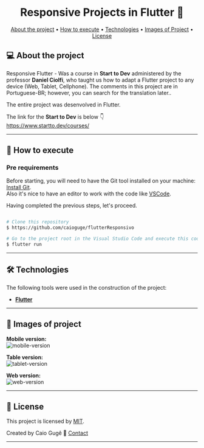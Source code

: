 <h1 align="center"> 
	Responsive Projects in Flutter 🚀
</h1>

<p align="center">
 <a href="#-about-the-project">About the project</a> •
 <a href="#-how-to-execute">How to execute</a> • 
 <a href="#-technologies">Technologies</a> • 
 <a href="#-images-of-project">Images of Project</a> • 
 <a href="#-license">License</a>
</p>

## 💻 About the project

Responsive Flutter - Was a course in **Start to Dev** administered by the professor **Daniel Ciolfi**, who taught us how to adapt a Flutter project to any device (Web, Tablet, Cellphone). The comments in this project are in Portuguese-BR; however, you can search for the translation later..


The entire project was desenvolved in Flutter.

The link for the **Start to Dev** is below :point_down:
<br>
https://www.startto.dev/courses/

---

## 🚀 How to execute

### Pre requirements

Before starting, you will need to have the Git tool installed on your machine:
[Install Git](https://git-scm.com).
<br>
Also it's nice to have an editor to work with the code like [VSCode](https://code.visualstudio.com/).
<br>

Having completed the previous steps, let's proceed.

```bash

# Clone this repository
$ https://github.com/caioguge/flutterResponsivo

# Go to the project root in the Visual Studio Code and execute this code in the terminal:
$ flutter run

```
---

## 🛠 Technologies

The following tools were used in the construction of the project:

-   **[Flutter]([https://pub.dev/packages/json_rest_server](https://flutter.dev/))**

---

## :star2: Images of project

**Mobile version:**
<br>
![mobile-version](https://github.com/caioguge/flutterResponsivo/assets/59846756/cda19ec3-c182-4955-b117-1be4025c4ff1)

**Table version:**
<br>
![tablet-version](https://github.com/caioguge/flutterResponsivo/assets/59846756/780b001a-3f9f-461d-bf01-28d63e287d39)

**Web version:**
<br>
![web-version](https://github.com/caioguge/flutterResponsivo/assets/59846756/11541cb4-f1aa-443b-a23d-43f33d80e06b)


---

## 📝 License

This project is licensed by [MIT](./LICENSE).

Created by Caio Gugê 👋 [Contact](https://www.linkedin.com/in/caioguge/)

---
